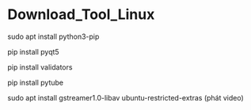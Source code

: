 # Download_Tool_Linux

sudo apt install python3-pip

pip install pyqt5 

pip install validators 

pip install pytube

sudo apt install gstreamer1.0-libav ubuntu-restricted-extras (phát video)




